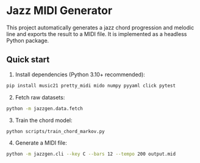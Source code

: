 # Jazz MIDI Generator

This project automatically generates a jazz chord progression and melodic line and exports the result to a MIDI file.  It is implemented as a headless Python package.

## Quick start

1. Install dependencies (Python 3.10+ recommended):

```bash
pip install music21 pretty_midi mido numpy pyyaml click pytest
```

2. Fetch raw datasets:

```bash
python -m jazzgen.data.fetch
```

3. Train the chord model:

```bash
python scripts/train_chord_markov.py
```

4. Generate a MIDI file:

```bash
python -m jazzgen.cli --key C --bars 12 --tempo 200 output.mid
```

